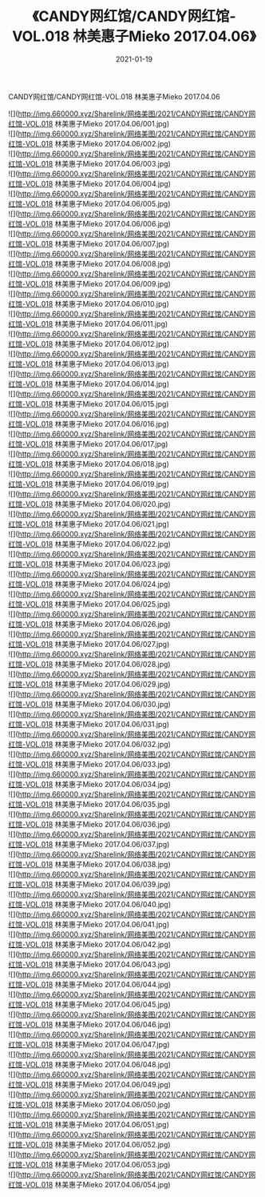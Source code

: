 ﻿---
layout: post
title:  《CANDY网红馆/CANDY网红馆-VOL.018 林美惠子Mieko 2017.04.06》
date:   2021-01-19
img: http://img.660000.xyz/Sharelink/网络美图/2021/CANDY网红馆/CANDY网红馆-VOL.018 林美惠子Mieko 2017.04.06/000.jpg
categories: [美女, 清纯, 唯美]
---

CANDY网红馆/CANDY网红馆-VOL.018 林美惠子Mieko 2017.04.06

 ![](http://img.660000.xyz/Sharelink/网络美图/2021/CANDY网红馆/CANDY网红馆-VOL.018 林美惠子Mieko 2017.04.06/001.jpg) <br>![](http://img.660000.xyz/Sharelink/网络美图/2021/CANDY网红馆/CANDY网红馆-VOL.018 林美惠子Mieko 2017.04.06/002.jpg) <br>![](http://img.660000.xyz/Sharelink/网络美图/2021/CANDY网红馆/CANDY网红馆-VOL.018 林美惠子Mieko 2017.04.06/003.jpg) <br>![](http://img.660000.xyz/Sharelink/网络美图/2021/CANDY网红馆/CANDY网红馆-VOL.018 林美惠子Mieko 2017.04.06/004.jpg) <br>![](http://img.660000.xyz/Sharelink/网络美图/2021/CANDY网红馆/CANDY网红馆-VOL.018 林美惠子Mieko 2017.04.06/005.jpg) <br>![](http://img.660000.xyz/Sharelink/网络美图/2021/CANDY网红馆/CANDY网红馆-VOL.018 林美惠子Mieko 2017.04.06/006.jpg) <br>![](http://img.660000.xyz/Sharelink/网络美图/2021/CANDY网红馆/CANDY网红馆-VOL.018 林美惠子Mieko 2017.04.06/007.jpg) <br>![](http://img.660000.xyz/Sharelink/网络美图/2021/CANDY网红馆/CANDY网红馆-VOL.018 林美惠子Mieko 2017.04.06/008.jpg) <br>![](http://img.660000.xyz/Sharelink/网络美图/2021/CANDY网红馆/CANDY网红馆-VOL.018 林美惠子Mieko 2017.04.06/009.jpg) <br>![](http://img.660000.xyz/Sharelink/网络美图/2021/CANDY网红馆/CANDY网红馆-VOL.018 林美惠子Mieko 2017.04.06/010.jpg) <br>![](http://img.660000.xyz/Sharelink/网络美图/2021/CANDY网红馆/CANDY网红馆-VOL.018 林美惠子Mieko 2017.04.06/011.jpg) <br>![](http://img.660000.xyz/Sharelink/网络美图/2021/CANDY网红馆/CANDY网红馆-VOL.018 林美惠子Mieko 2017.04.06/012.jpg) <br>![](http://img.660000.xyz/Sharelink/网络美图/2021/CANDY网红馆/CANDY网红馆-VOL.018 林美惠子Mieko 2017.04.06/013.jpg) <br>![](http://img.660000.xyz/Sharelink/网络美图/2021/CANDY网红馆/CANDY网红馆-VOL.018 林美惠子Mieko 2017.04.06/014.jpg) <br>![](http://img.660000.xyz/Sharelink/网络美图/2021/CANDY网红馆/CANDY网红馆-VOL.018 林美惠子Mieko 2017.04.06/015.jpg) <br>![](http://img.660000.xyz/Sharelink/网络美图/2021/CANDY网红馆/CANDY网红馆-VOL.018 林美惠子Mieko 2017.04.06/016.jpg) <br>![](http://img.660000.xyz/Sharelink/网络美图/2021/CANDY网红馆/CANDY网红馆-VOL.018 林美惠子Mieko 2017.04.06/017.jpg) <br>![](http://img.660000.xyz/Sharelink/网络美图/2021/CANDY网红馆/CANDY网红馆-VOL.018 林美惠子Mieko 2017.04.06/018.jpg) <br>![](http://img.660000.xyz/Sharelink/网络美图/2021/CANDY网红馆/CANDY网红馆-VOL.018 林美惠子Mieko 2017.04.06/019.jpg) <br>![](http://img.660000.xyz/Sharelink/网络美图/2021/CANDY网红馆/CANDY网红馆-VOL.018 林美惠子Mieko 2017.04.06/020.jpg) <br>![](http://img.660000.xyz/Sharelink/网络美图/2021/CANDY网红馆/CANDY网红馆-VOL.018 林美惠子Mieko 2017.04.06/021.jpg) <br>![](http://img.660000.xyz/Sharelink/网络美图/2021/CANDY网红馆/CANDY网红馆-VOL.018 林美惠子Mieko 2017.04.06/022.jpg) <br>![](http://img.660000.xyz/Sharelink/网络美图/2021/CANDY网红馆/CANDY网红馆-VOL.018 林美惠子Mieko 2017.04.06/023.jpg) <br>![](http://img.660000.xyz/Sharelink/网络美图/2021/CANDY网红馆/CANDY网红馆-VOL.018 林美惠子Mieko 2017.04.06/024.jpg) <br>![](http://img.660000.xyz/Sharelink/网络美图/2021/CANDY网红馆/CANDY网红馆-VOL.018 林美惠子Mieko 2017.04.06/025.jpg) <br>![](http://img.660000.xyz/Sharelink/网络美图/2021/CANDY网红馆/CANDY网红馆-VOL.018 林美惠子Mieko 2017.04.06/026.jpg) <br>![](http://img.660000.xyz/Sharelink/网络美图/2021/CANDY网红馆/CANDY网红馆-VOL.018 林美惠子Mieko 2017.04.06/027.jpg) <br>![](http://img.660000.xyz/Sharelink/网络美图/2021/CANDY网红馆/CANDY网红馆-VOL.018 林美惠子Mieko 2017.04.06/028.jpg) <br>![](http://img.660000.xyz/Sharelink/网络美图/2021/CANDY网红馆/CANDY网红馆-VOL.018 林美惠子Mieko 2017.04.06/029.jpg) <br>![](http://img.660000.xyz/Sharelink/网络美图/2021/CANDY网红馆/CANDY网红馆-VOL.018 林美惠子Mieko 2017.04.06/030.jpg) <br>![](http://img.660000.xyz/Sharelink/网络美图/2021/CANDY网红馆/CANDY网红馆-VOL.018 林美惠子Mieko 2017.04.06/031.jpg) <br>![](http://img.660000.xyz/Sharelink/网络美图/2021/CANDY网红馆/CANDY网红馆-VOL.018 林美惠子Mieko 2017.04.06/032.jpg) <br>![](http://img.660000.xyz/Sharelink/网络美图/2021/CANDY网红馆/CANDY网红馆-VOL.018 林美惠子Mieko 2017.04.06/033.jpg) <br>![](http://img.660000.xyz/Sharelink/网络美图/2021/CANDY网红馆/CANDY网红馆-VOL.018 林美惠子Mieko 2017.04.06/034.jpg) <br>![](http://img.660000.xyz/Sharelink/网络美图/2021/CANDY网红馆/CANDY网红馆-VOL.018 林美惠子Mieko 2017.04.06/035.jpg) <br>![](http://img.660000.xyz/Sharelink/网络美图/2021/CANDY网红馆/CANDY网红馆-VOL.018 林美惠子Mieko 2017.04.06/036.jpg) <br>![](http://img.660000.xyz/Sharelink/网络美图/2021/CANDY网红馆/CANDY网红馆-VOL.018 林美惠子Mieko 2017.04.06/037.jpg) <br>![](http://img.660000.xyz/Sharelink/网络美图/2021/CANDY网红馆/CANDY网红馆-VOL.018 林美惠子Mieko 2017.04.06/038.jpg) <br>![](http://img.660000.xyz/Sharelink/网络美图/2021/CANDY网红馆/CANDY网红馆-VOL.018 林美惠子Mieko 2017.04.06/039.jpg) <br>![](http://img.660000.xyz/Sharelink/网络美图/2021/CANDY网红馆/CANDY网红馆-VOL.018 林美惠子Mieko 2017.04.06/040.jpg) <br>![](http://img.660000.xyz/Sharelink/网络美图/2021/CANDY网红馆/CANDY网红馆-VOL.018 林美惠子Mieko 2017.04.06/041.jpg) <br>![](http://img.660000.xyz/Sharelink/网络美图/2021/CANDY网红馆/CANDY网红馆-VOL.018 林美惠子Mieko 2017.04.06/042.jpg) <br>![](http://img.660000.xyz/Sharelink/网络美图/2021/CANDY网红馆/CANDY网红馆-VOL.018 林美惠子Mieko 2017.04.06/043.jpg) <br>![](http://img.660000.xyz/Sharelink/网络美图/2021/CANDY网红馆/CANDY网红馆-VOL.018 林美惠子Mieko 2017.04.06/044.jpg) <br>![](http://img.660000.xyz/Sharelink/网络美图/2021/CANDY网红馆/CANDY网红馆-VOL.018 林美惠子Mieko 2017.04.06/045.jpg) <br>![](http://img.660000.xyz/Sharelink/网络美图/2021/CANDY网红馆/CANDY网红馆-VOL.018 林美惠子Mieko 2017.04.06/046.jpg) <br>![](http://img.660000.xyz/Sharelink/网络美图/2021/CANDY网红馆/CANDY网红馆-VOL.018 林美惠子Mieko 2017.04.06/047.jpg) <br>![](http://img.660000.xyz/Sharelink/网络美图/2021/CANDY网红馆/CANDY网红馆-VOL.018 林美惠子Mieko 2017.04.06/048.jpg) <br>![](http://img.660000.xyz/Sharelink/网络美图/2021/CANDY网红馆/CANDY网红馆-VOL.018 林美惠子Mieko 2017.04.06/049.jpg) <br>![](http://img.660000.xyz/Sharelink/网络美图/2021/CANDY网红馆/CANDY网红馆-VOL.018 林美惠子Mieko 2017.04.06/050.jpg) <br>![](http://img.660000.xyz/Sharelink/网络美图/2021/CANDY网红馆/CANDY网红馆-VOL.018 林美惠子Mieko 2017.04.06/051.jpg) <br>![](http://img.660000.xyz/Sharelink/网络美图/2021/CANDY网红馆/CANDY网红馆-VOL.018 林美惠子Mieko 2017.04.06/052.jpg) <br>![](http://img.660000.xyz/Sharelink/网络美图/2021/CANDY网红馆/CANDY网红馆-VOL.018 林美惠子Mieko 2017.04.06/053.jpg) <br>![](http://img.660000.xyz/Sharelink/网络美图/2021/CANDY网红馆/CANDY网红馆-VOL.018 林美惠子Mieko 2017.04.06/054.jpg) <br>